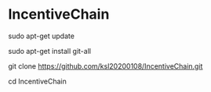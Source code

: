 # IncentiveChain

sudo apt-get update

sudo apt-get install git-all

git clone https://github.com/ksl20200108/IncentiveChain.git

cd IncentiveChain

